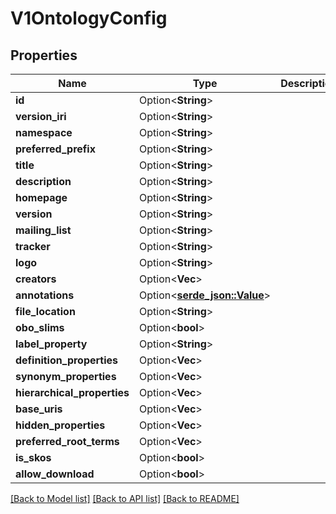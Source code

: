 # V1OntologyConfig

## Properties

Name | Type | Description | Notes
------------ | ------------- | ------------- | -------------
**id** | Option<**String**> |  | [optional]
**version_iri** | Option<**String**> |  | [optional]
**namespace** | Option<**String**> |  | [optional]
**preferred_prefix** | Option<**String**> |  | [optional]
**title** | Option<**String**> |  | [optional]
**description** | Option<**String**> |  | [optional]
**homepage** | Option<**String**> |  | [optional]
**version** | Option<**String**> |  | [optional]
**mailing_list** | Option<**String**> |  | [optional]
**tracker** | Option<**String**> |  | [optional]
**logo** | Option<**String**> |  | [optional]
**creators** | Option<**Vec<String>**> |  | [optional]
**annotations** | Option<[**serde_json::Value**](.md)> |  | [optional]
**file_location** | Option<**String**> |  | [optional]
**obo_slims** | Option<**bool**> |  | [optional]
**label_property** | Option<**String**> |  | [optional]
**definition_properties** | Option<**Vec<String>**> |  | [optional]
**synonym_properties** | Option<**Vec<String>**> |  | [optional]
**hierarchical_properties** | Option<**Vec<String>**> |  | [optional]
**base_uris** | Option<**Vec<String>**> |  | [optional]
**hidden_properties** | Option<**Vec<String>**> |  | [optional]
**preferred_root_terms** | Option<**Vec<String>**> |  | [optional]
**is_skos** | Option<**bool**> |  | [optional]
**allow_download** | Option<**bool**> |  | [optional]

[[Back to Model list]](../README.md#documentation-for-models) [[Back to API list]](../README.md#documentation-for-api-endpoints) [[Back to README]](../README.md)


